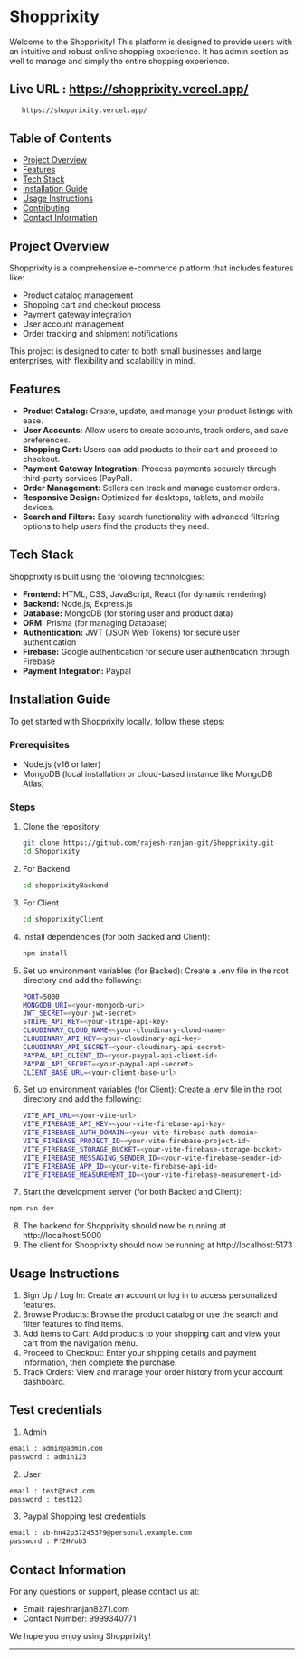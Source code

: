 # Shopprixity

Welcome to the Shopprixity! This platform is designed to provide users with an intuitive and robust online shopping experience. It has admin section as well to manage and simply the entire shopping experience.

## Live URL : https://shopprixity.vercel.app/

```bash
   https://shopprixity.vercel.app/
```

## Table of Contents

- [Project Overview](#project-overview)
- [Features](#features)
- [Tech Stack](#tech-stack)
- [Installation Guide](#installation-guide)
- [Usage Instructions](#usage-instructions)
- [Contributing](#contributing)
- [Contact Information](#contact-information)
<!-- - [License](#license) -->

## Project Overview

Shopprixity is a comprehensive e-commerce platform that includes features like:

- Product catalog management
- Shopping cart and checkout process
- Payment gateway integration
- User account management
- Order tracking and shipment notifications

This project is designed to cater to both small businesses and large enterprises, with flexibility and scalability in mind.

## Features

- **Product Catalog:** Create, update, and manage your product listings with ease.
- **User Accounts:** Allow users to create accounts, track orders, and save preferences.
- **Shopping Cart:** Users can add products to their cart and proceed to checkout.
- **Payment Gateway Integration:** Process payments securely through third-party services (PayPal).
- **Order Management:** Sellers can track and manage customer orders.
- **Responsive Design:** Optimized for desktops, tablets, and mobile devices.
- **Search and Filters:** Easy search functionality with advanced filtering options to help users find the products they need.

## Tech Stack

Shopprixity is built using the following technologies:

- **Frontend:** HTML, CSS, JavaScript, React (for dynamic rendering)
- **Backend:** Node.js, Express.js
- **Database:** MongoDB (for storing user and product data)
- **ORM:** Prisma (for managing Database)
- **Authentication:** JWT (JSON Web Tokens) for secure user authentication
- **Firebase:** Google authentication for secure user authentication through Firebase
- **Payment Integration:** Paypal
<!-- - **Deployment:** Docker (for containerization), AWS (for cloud hosting) -->

## Installation Guide

To get started with Shopprixity locally, follow these steps:

### Prerequisites

- Node.js (v16 or later)
- MongoDB (local installation or cloud-based instance like MongoDB Atlas)
<!-- - Docker (for containerization) -->

### Steps

1. Clone the repository:

   ```bash
   git clone https://github.com/rajesh-ranjan-git/Shopprixity.git
   cd Shopprixity
   ```

2. For Backend

   ```bash
   cd shopprixityBackend
   ```

3. For Client

   ```bash
   cd shopprixityClient
   ```

4. Install dependencies (for both Backed and Client):

   ```bash
   npm install
   ```

5. Set up environment variables (for Backed):
   Create a .env file in the root directory and add the following:

   ```bash
   PORT=5000
   MONGODB_URI=<your-mongodb-uri>
   JWT_SECRET=<your-jwt-secret>
   STRIPE_API_KEY=<your-stripe-api-key>
   CLOUDINARY_CLOUD_NAME=<your-cloudinary-cloud-name>
   CLOUDINARY_API_KEY=<your-cloudinary-api-key>
   CLOUDINARY_API_SECRET=<your-cloudinary-api-secret>
   PAYPAL_API_CLIENT_ID=<your-paypal-api-client-id>
   PAYPAL_API_SECRET=<your-paypal-api-secret>
   CLIENT_BASE_URL=<your-client-base-url>
   ```

6. Set up environment variables (for Client):
   Create a .env file in the root directory and add the following:

   ```bash
   VITE_API_URL=<your-vite-url>
   VITE_FIREBASE_API_KEY=<your-vite-firebase-api-key>
   VITE_FIREBASE_AUTH_DOMAIN=<your-vite-firebase-auth-domain>
   VITE_FIREBASE_PROJECT_ID=<your-vite-firebase-project-id>
   VITE_FIREBASE_STORAGE_BUCKET=<your-vite-firebase-storage-bucket>
   VITE_FIREBASE_MESSAGING_SENDER_ID=<your-vite-firebase-sender-id>
   VITE_FIREBASE_APP_ID=<your-vite-firebase-api-id>
   VITE_FIREBASE_MEASUREMENT_ID=<your-vite-firebase-measurement-id>
   ```

7. Start the development server (for both Backed and Client):

```bash
npm run dev
```

8. The backend for Shopprixity should now be running at http://localhost:5000
9. The client for Shopprixity should now be running at http://localhost:5173

## Usage Instructions

1. Sign Up / Log In: Create an account or log in to access personalized features.
2. Browse Products: Browse the product catalog or use the search and filter features to find items.
3. Add Items to Cart: Add products to your shopping cart and view your cart from the navigation menu.
4. Proceed to Checkout: Enter your shipping details and payment information, then complete the purchase.
5. Track Orders: View and manage your order history from your account dashboard.

## Test credentials

1. Admin

```bash
email : admin@admin.com
password : admin123
```

2. User

```bash
email : test@test.com
password : test123
```

3. Paypal Shopping test credentials

```bash
email : sb-hn42p37245379@personal.example.com
password : P?2H/ub3
```

<!-- ## Contributing

We welcome contributions to improve the Shopprixity project! To get started:

1. Fork the repository.
2. Create a new branch for your feature or bug fix.
3. Commit your changes with clear and descriptive messages.
4. Push your branch to your forked repository.
5. Open a pull request with a description of your changes.

Please ensure that your code follows our coding standards and includes appropriate tests. -->

<!-- ## License

This project is licensed under the MIT License - see the LICENSE file for details. -->

## Contact Information

For any questions or support, please contact us at:

- Email: rajeshranjan8271.com
- Contact Number: 9999340771
<!-- - GitHub Issues: https://github.com/rajesh-ranjan-git/Shopprixity/issues -->

We hope you enjoy using Shopprixity!

---
